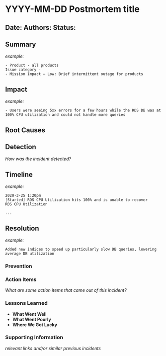 # YYYY-MM-DD Postmortem title
Date:
Authors:
Status:
---

## Summary
*example:*
```
- Product - all products
Issue category -
- Mission Impact – Low: Brief intermittent outage for products
```
## Impact
*example:*
```
- Users were seeing 5xx errors for a few hours while the RDS DB was at 100% CPU utilization and could not handle more queries
```

## Root Causes

## Detection
*How was the incident detected?*

## Timeline
*example:*
```
2020-3-25 1:20pm
[Started] RDS CPU Utilization hits 100% and is unable to recover
RDS CPU Utilization

...
```
## Resolution
*example:*
```
Added new indices to speed up particularly slow DB queries, lowering average DB utilization
```

### Prevention

### Action Items
*What are some action items that came out of this incident?*

### Lessons Learned
- **What Went Well**
- **What Went Poorly**
- **Where We Got Lucky**

### Supporting Information
*relevant links and/or similar previous incidents*
